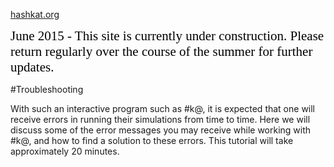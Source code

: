 [hashkat.org](http://hashkat.org)

<span style="color:black; font-family:Georgia; font-size:1.5em;">June 2015 - This site is currently under construction. Please return regularly over the course of the summer for further updates. </span>

#Troubleshooting

With such an interactive program such as #k@, it is expected that one will receive errors in running their simulations from time to time. Here we will discuss some of the error messages you may receive while
working with #k@, and how to find a solution to these errors. This tutorial will take approximately 20 minutes.
